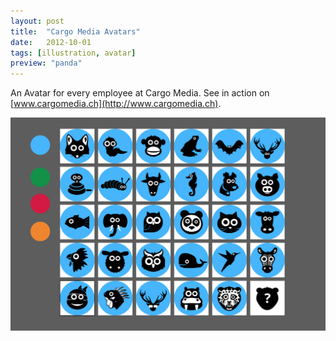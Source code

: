 ```yaml
---
layout: post
title:  "Cargo Media Avatars"
date:   2012-10-01
tags: [illustration, avatar]
preview: "panda"
---
```


An Avatar for every employee at Cargo Media. See in action on [www.cargomedia.ch](http://www.cargomedia.ch).

![Avatars Screenshot](/img/posts/media/CargoMediaAvatars.png)